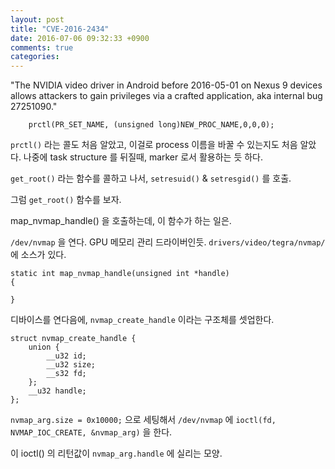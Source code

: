 ```yaml
---
layout: post
title: "CVE-2016-2434"
date: 2016-07-06 09:32:33 +0900
comments: true
categories: 
---
```


"The NVIDIA video driver in Android before 2016-05-01 on Nexus 9 devices allows attackers to gain privileges via a crafted application, aka internal bug 27251090."

```
	prctl(PR_SET_NAME, (unsigned long)NEW_PROC_NAME,0,0,0);
```

`prctl()` 라는 콜도 처음 알았고, 이걸로 process 이름을 바꿀 수 있는지도 처음 알았다. 나중에 task structure 를 뒤질때, marker 로서 활용하는 듯 하다.

`get_root()` 라는 함수를 콜하고 나서, `setresuid()` & `setresgid()` 를 호출.

그럼 `get_root()` 함수를 보자.

map_nvmap_handle() 을 호출하는데, 이 함수가 하는 일은.

`/dev/nvmap` 을 연다. GPU 메모리 관리 드라이버인듯. `drivers/video/tegra/nvmap/` 에 소스가 있다.

```
static int map_nvmap_handle(unsigned int *handle)
{

}
```

디바이스를 연다음에, `nvmap_create_handle` 이라는 구조체를 셋업한다.

```
struct nvmap_create_handle {
	union {
		__u32 id;
		__u32 size;
		__s32 fd;
	};
	__u32 handle;
};
```

`nvmap_arg.size = 0x10000;` 으로 세팅해서 `/dev/nvmap` 에 `ioctl(fd, NVMAP_IOC_CREATE, &nvmap_arg)` 을 한다.

이 ioctl() 의 리턴값이 `nvmap_arg.handle` 에 실리는 모양.
